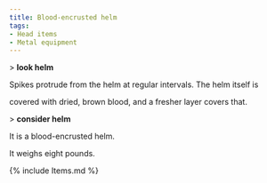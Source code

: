 ```yaml
---
title: Blood-encrusted helm
tags:
- Head items
- Metal equipment
---
```


\> **look helm**

Spikes protrude from the helm at regular intervals. The helm itself is

covered with dried, brown blood, and a fresher layer covers that.

\> **consider helm**

It is a blood-encrusted helm.

It weighs eight pounds.

{% include Items.md %}
